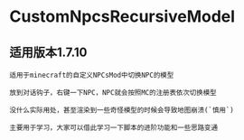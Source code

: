 # CustomNpcsRecursiveModel

适用版本1.7.10
----------

    适用于minecraft的自定义NPCsMod中切换NPC的模型
    
    放到对话钩子，右键一下NPC，NPC就会按照MC的注册表依次切换模型
    
    没什么实际用处，甚至渲染到一些奇怪模型的时候会导致地图崩溃(`慎用`)
    
    主要用于学习，大家可以借此学习一下脚本的进阶功能和一些思路变通
